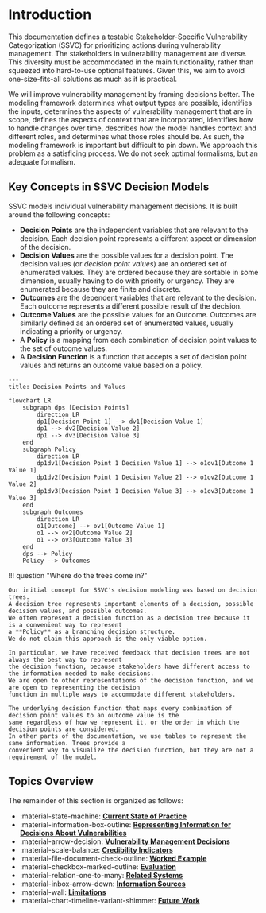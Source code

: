 # Introduction

This documentation defines a testable Stakeholder-Specific Vulnerability Categorization (SSVC) for prioritizing actions during vulnerability management.
The stakeholders in vulnerability management are diverse.
This diversity must be accommodated in the main functionality, rather than squeezed into hard-to-use optional features.
Given this, we aim to avoid one-size-fits-all solutions as much as it is practical.

We will improve vulnerability management by framing decisions better.
The modeling framework determines what output types are possible, identifies the inputs, determines the aspects of vulnerability management that are in scope, defines the aspects of context that are incorporated, identifies how to handle changes over time, describes how the model handles context and different roles, and determines what those roles should be.
As such, the modeling framework is important but difficult to pin down.
We approach this problem as a satisficing process.
We do not seek optimal formalisms, but an adequate formalism.


## Key Concepts in SSVC Decision Models

SSVC models individual vulnerability management decisions. It is built around the following concepts:

- **Decision Points** are the independent variables that are relevant to the decision.
  Each decision point represents a different aspect or dimension of the decision.
- **Decision Values** are the possible values for a decision point. The decision values (or *decision point values*)
  are an ordered set of enumerated values. They are ordered because they are sortable in some dimension, usually
  having to do with priority or urgency. They are enumerated because they are finite and discrete.
- **Outcomes** are the dependent variables that are relevant to the decision. Each outcome represents a different
  possible result of the decision. 
- **Outcome Values** are the possible values for an Outcome. Outcomes are similarly defined as an ordered set of 
  enumerated values, usually indicating a priority or urgency.
- A **Policy** is a mapping from each combination of decision point values to the set of outcome values.
- A **Decision Function** is a function that accepts a set of decision point values and returns an outcome value based
  on a policy.


```mermaid
---
title: Decision Points and Values
---
flowchart LR
    subgraph dps [Decision Points]
        direction LR
        dp1[Decision Point 1] --> dv1[Decision Value 1]
        dp1 --> dv2[Decision Value 2]
        dp1 --> dv3[Decision Value 3]
    end
    subgraph Policy
        direction LR
        dp1dv1[Decision Point 1 Decision Value 1] --> o1ov1[Outcome 1 Value 1]
        dp1dv2[Decision Point 1 Decision Value 2] --> o1ov2[Outcome 1 Value 2]
        dp1dv3[Decision Point 1 Decision Value 3] --> o1ov3[Outcome 1 Value 3]
    end
    subgraph Outcomes
        direction LR
        o1[Outcome] --> ov1[Outcome Value 1]
        o1 --> ov2[Outcome Value 2]
        o1 --> ov3[Outcome Value 3]
    end
    dps --> Policy
    Policy --> Outcomes
```


!!! question "Where do the trees come in?"

    Our initial concept for SSVC's decision modeling was based on decision trees.
    A decision tree represents important elements of a decision, possible decision values, and possible outcomes.
    We often represent a decision function as a decision tree because it is a convenient way to represent
    a **Policy** as a branching decision structure.    
    We do not claim this approach is the only viable option.

    In particular, we have received feedback that decision trees are not always the best way to represent
    the decision function, because stakeholders have different access to the information needed to make decisions.
    We are open to other representations of the decision function, and we are open to representing the decision
    function in multiple ways to accommodate different stakeholders.

    The underlying decision function that maps every combination of decision point values to an outcome value is the
    same regardless of how we represent it, or the order in which the decision points are considered.
    In other parts of the documentation, we use tables to represent the same information. Trees provide a
    convenient way to visualize the decision function, but they are not a requirement of the model.

## Topics Overview
 
The remainder of this section is organized as follows:

<div class="grid cards" markdown>

- :material-state-machine: [**Current State of Practice**](state_of_practice.md)
- :material-information-box-outline: [**Representing Information for Decisions About Vulnerabilities**](representing_information.md)
- :material-arrow-decision: [**Vulnerability Management Decisions**](vulnerability_management_decisions.md)
- :material-scale-balance: [**Credibility Indicators**](credibility_indicators.md)
- :material-file-document-check-outline: [**Worked Example**](worked_example.md)
- :material-checkbox-marked-outline: [**Evaluation**](evaluation_of_draft_trees.md)
- :material-relation-one-to-many: [**Related Systems**](related_systems.md)
- :material-inbox-arrow-down: [**Information Sources**](information_sources.md)
- :material-wall: [**Limitations**](limitations.md)
- :material-chart-timeline-variant-shimmer: [**Future Work**](future_work.md)

</div>
